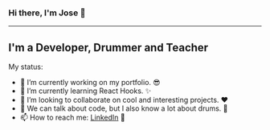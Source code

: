 ### Hi there, I'm Jose 👋

---

## I'm a Developer, Drummer and Teacher

My status:

- 🔭 I’m currently working on my portfolio. :sunglasses:
- 🌱 I’m currently learning React Hooks. :sparkles:
- 👯 I’m looking to collaborate on cool and interesting projects. :heart:
- 💬 We can talk about code, but I also know a lot about drums. :metal:
- 📫 How to reach me: [LinkedIn](http://linkedin.com/in/joseantonio-casado) :mega:
